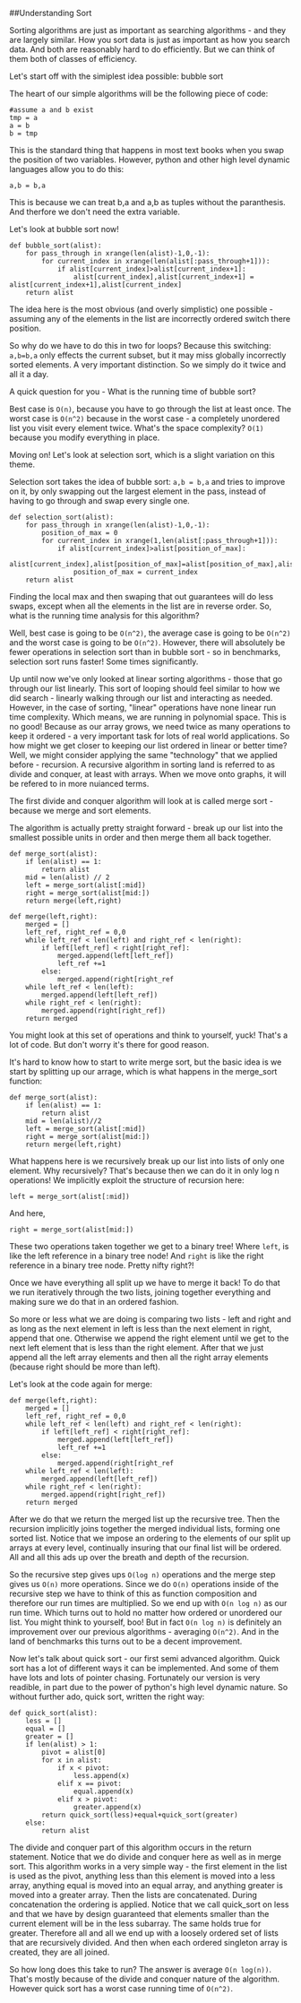 ##Understanding Sort

Sorting algorithms are just as important as searching algorithms - and they are largely similar.  How you sort data is just as important as how you search data.  And both are reasonably hard to do efficiently.  But we can think of them both of classes of efficiency.  

Let's start off with the simiplest idea possible: bubble sort

The heart of our simple algorithms will be the following piece of code:

```
#assume a and b exist
tmp = a
a = b
b = tmp
```

This is the standard thing that happens in most text books when you swap the position of two variables.  However, python and other high level dynamic languages allow you to do this:


`a,b = b,a`

This is because we can treat b,a and a,b as tuples without the paranthesis.  And therfore we don't need the extra variable.  

Let's look at bubble sort now!

```
def bubble_sort(alist):
	for pass_through in xrange(len(alist)-1,0,-1):
		for current_index in xrange(len(alist[:pass_through+1])):
			if alist[current_index]>alist[current_index+1]:
				alist[current_index],alist[current_index+1] = alist[current_index+1],alist[current_index]
	return alist
```

The idea here is the most obvious (and overly simplistic) one possible - assuming any of the elements in the list are incorrectly ordered switch there position.  

So why do we have to do this in two for loops?  Because this switching: `a,b=b,a` only effects the current subset, but it may miss globally incorrectly sorted elements.  A very important distinction.  So we simply do it twice and all it a day.

A quick question for you - What is the running time of bubble sort?  

Best case is `O(n)`, because you have to go through the list at least once.  The worst case is `O(n^2)` because in the worst case - a completely unordered list you visit every element twice.  What's the space complexity? `O(1)` because you modify everything in place.  

Moving on!  Let's look at selection sort, which is a slight variation on this theme.  

Selection sort takes the idea of bubble sort: `a,b = b,a` and tries to improve on it, by only swapping out the largest element in the pass, instead of having to go through and swap every single one.  

```
def selection_sort(alist):
	for pass_through in xrange(len(alist)-1,0,-1):
		position_of_max = 0
		for current_index in xrange(1,len(alist[:pass_through+1])):
			if alist[current_index]>alist[position_of_max]:
				alist[current_index],alist[position_of_max]=alist[position_of_max],alist[current_index]
				position_of_max = current_index
	return alist
```

Finding the local max and then swaping that out guarantees will do less swaps, except when all the elements in the list are in reverse order.  So, what is the running time analysis for this algorithm?  

Well, best case is going to be `O(n^2)`, the average case is going to be `O(n^2)` and the worst case is going to be 
`O(n^2)`.  However, there will absolutely be fewer operations in selection sort than in bubble sort - so in benchmarks, selection sort runs faster!  Some times significantly.  

Up until now we've only looked at linear sorting algorithms - those that go through our list linearly.  This sort of looping should feel similar to how we did search - linearly walking through our list and interacting as needed.  However, in the case of sorting, "linear" operations have none linear run time complexity.  Which means, we are running in polynomial space.  This is no good!  Because as our array grows, we need twice as many operations to keep it ordered - a very important task for lots of real world applications.  So how might we get closer to keeping our list ordered in linear or better time?  Well, we might consider applying the same "technology" that we applied before - recursion.  A recursive algorithm in sorting land is referred to as divide and conquer, at least with arrays.  When we move onto graphs, it will be refered to in more nuianced terms.  

The first divide and conquer algorithm will look at is called merge sort - because we merge and sort elements.

The algorithm is actually pretty straight forward - break up our list into the smallest possible units in order and then merge them all back together. 

```
def merge_sort(alist):
	if len(alist) == 1:
		return alist
	mid = len(alist) // 2
	left = merge_sort(alist[:mid])
	right = merge_sort(alist[mid:])
	return merge(left,right)

def merge(left,right):
	merged = []
	left_ref, right_ref = 0,0
	while left_ref < len(left) and right_ref < len(right):
		if left[left_ref] < right[right_ref]:
			merged.append(left[left_ref])
			left_ref +=1
		else:
			merged.append(right[right_ref
	while left_ref < len(left):
		merged.append(left[left_ref])
	while right_ref < len(right):
		merged.append(right[right_ref])
	return merged
```

You might look at this set of operations and think to yourself, yuck!  That's a lot of code.  But don't worry it's there for good reason.  

It's hard to know how to start to write merge sort, but the basic idea is we start by splitting up our arrage, which is what happens in the merge_sort function:

```
def merge_sort(alist):
	if len(alist) == 1:
		return alist
	mid = len(alist)//2
	left = merge_sort(alist[:mid])
	right = merge_sort(alist[mid:])
	return merge(left,right)
```

What happens here is we recursively break up our list into lists of only one element.  Why recursively?  That's because then we can do it in only log n operations!  We implicitly exploit the structure of recursion here:

`left = merge_sort(alist[:mid])`

And here,

`right = merge_sort(alist[mid:])`

These two operations taken together we get to a binary tree!  Where `left`, is like the left reference in a binary tree node!  And `right` is like the right reference in a binary tree node.  Pretty nifty right?!

Once we have everything all split up we have to merge it back!  To do that we run iteratively through the two lists, joining together everything and making sure we do that in an ordered fashion.

So more or less what we are doing is comparing two lists - left and right and as long as the next element in left is less than the next element in right, append that one.  Otherwise we append the right element until we get to the next left element that is less than the right element.  After that we just append all the left array elements and then all the right array elements (because right should be more than left).  

Let's look at the code again for merge:

```
def merge(left,right):
	merged = []
	left_ref, right_ref = 0,0
	while left_ref < len(left) and right_ref < len(right):
		if left[left_ref] < right[right_ref]:
			merged.append(left[left_ref])
			left_ref +=1
		else:
			merged.append(right[right_ref
	while left_ref < len(left):
		merged.append(left[left_ref])
	while right_ref < len(right):
		merged.append(right[right_ref])
	return merged
```


After we do that we return the merged list up the recursive tree.  Then the recursion implicitly joins together the merged individual lists, forming one sorted list.  Notice that we impose an ordering to the elements of our split up arrays at every level, continually insuring that our final list will be ordered.  All and all this ads up over the breath and depth of the recursion.

So the recursive step gives ups `O(log n)` operations and the merge step gives us `O(n)` more operations.  Since we do `O(n)` operations inside of the recursive step we have to think of this as function composition and therefore our run times are multiplied.  So we end up with `O(n log n)` as our run time.  Which turns out to hold no matter how ordered or unordered our list.  You might think to yourself, boo!  But in fact `O(n log n)` is definitely an improvement over our previous algorithms - averaging `O(n^2)`.  And in the land of benchmarks this turns out to be a decent improvement. 

Now let's talk about quick sort - our first semi advanced algorithm.  Quick sort has a lot of different ways it can be implemented.  And some of them have lots and lots of pointer chasing.  Fortunately our version is very readible, in part due to the power of python's high level dynamic nature.  So without further ado, quick sort, written the right way:

```
def quick_sort(alist):
	less = []
	equal = []
	greater = []
	if len(alist) > 1:
		pivot = alist[0]
		for x in alist:
			if x < pivot:
				less.append(x)
			elif x == pivot:
				equal.append(x)
			elif x > pivot:
				greater.append(x)
		return quick_sort(less)+equal+quick_sort(greater)
	else:
		return alist
```

The divide and conquer part of this algorithm occurs in the return statement.  Notice that we do divide and conquer here as well as in merge sort.  This algorithm works in a very simple way - the first element in the list is used as the pivot, anything less than this element is moved into a less array, anything equal is moved into an equal array, and anything greater is moved into a greater array.  Then the lists are concatenated.  During concatenation the ordering is applied.  Notice that we call quick_sort on less and that we have by design guaranteed that elements smaller than the current element will be in the less subarray.  The same holds true for greater.  Therefore all and all we end up with a loosely ordered set of lists that are recursively divided.  And then when each ordered singleton array is created, they are all joined.  

So how long does this take to run?  The answer is average `O(n log(n))`.  That's mostly because of the divide and conquer nature of the algorithm.  However quick sort has a worst case running time of `O(n^2)`.  


